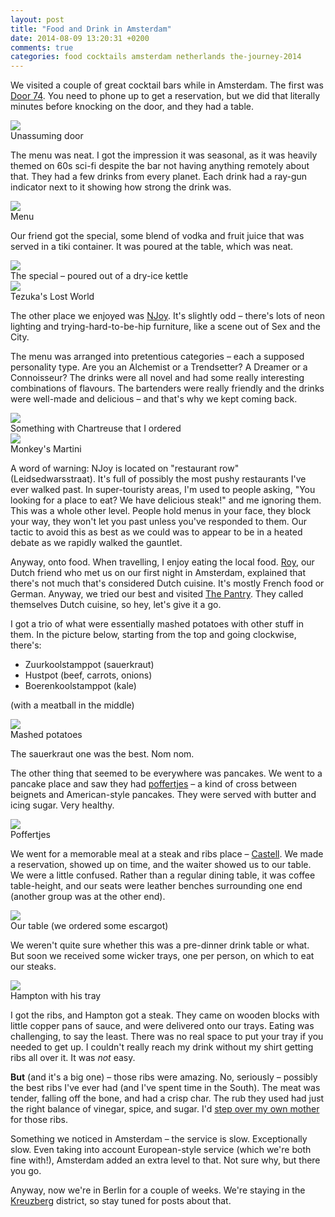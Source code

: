 ```yaml
---
layout: post
title: "Food and Drink in Amsterdam"
date: 2014-08-09 13:20:31 +0200
comments: true
categories: food cocktails amsterdam netherlands the-journey-2014
---
```


We visited a couple of great cocktail bars while in Amsterdam. The first was [Door 74](http://www.door-74.com/). You need to phone up to get a reservation, but we did that literally minutes before knocking on the door, and they had a table.

<div class="img">
  <a href="{{ root_url }}/images/the-journey/amsterdam/drinks/door-74.jpg">
    <img src="/images/the-journey/amsterdam/drinks/door-74.jpg">
  </a>
  <div class="alt">Unassuming door</div>
</div>

The menu was neat. I got the impression it was seasonal, as it was heavily themed on 60s sci-fi despite the bar not having anything remotely about that. They had a few drinks from every planet. Each drink had a ray-gun indicator next to it showing how strong the drink was.

<div class="img">
  <a href="{{ root_url }}/images/the-journey/amsterdam/drinks/door-74-menu.jpg">
    <img src="/images/the-journey/amsterdam/drinks/door-74-menu.jpg">
  </a>
  <div class="alt">Menu</div>
</div>

Our friend got the special, some blend of vodka and fruit juice that was served in a tiki container. It was poured at the table, which was neat.

<div class="img">
  <a href="{{ root_url }}/images/the-journey/amsterdam/drinks/door-74-kettle.jpg">
    <img src="/images/the-journey/amsterdam/drinks/door-74-kettle.jpg">
  </a>
  <div class="alt">The special – poured out of a dry-ice kettle</div>
</div>

<div class="img">
  <a href="{{ root_url }}/images/the-journey/amsterdam/drinks/door-74-gin.jpg">
    <img src="/images/the-journey/amsterdam/drinks/door-74-gin.jpg">
  </a>
  <div class="alt">Tezuka's Lost World</div>
</div>

The other place we enjoyed was [NJoy](http://njoycocktails.com/). It's slightly odd – there's lots of neon lighting and trying-hard-to-be-hip furniture, like a scene out of Sex and the City.

The menu was arranged into pretentious categories – each a supposed personality type. Are you an Alchemist or a Trendsetter? A Dreamer or a Connoisseur? The drinks were all novel and had some really interesting combinations of flavours. The bartenders were really friendly and the drinks were well-made and delicious – and that's why we kept coming back.

<div class="img">
  <a href="{{ root_url }}/images/the-journey/amsterdam/drinks/njoy-chartreuse.jpg">
    <img src="/images/the-journey/amsterdam/drinks/njoy-chartreuse.jpg">
  </a>
  <div class="alt">Something with Chartreuse that I ordered</div>
</div>

<div class="img">
  <a href="{{ root_url }}/images/the-journey/amsterdam/drinks/njoy-monkey.jpg">
    <img src="/images/the-journey/amsterdam/drinks/njoy-monkey.jpg">
  </a>
  <div class="alt">Monkey's Martini</div>
</div>

A word of warning: NJoy is located on "restaurant row" (Leidsedwarsstraat). It's full of possibly the most pushy restaurants I've ever walked past. In super-touristy areas, I'm used to people asking, "You looking for a place to eat? We have delicious steak!" and me ignoring them. This was a whole other level. People hold menus in your face, they block your way, they won't let you past unless you've responded to them. Our tactic to avoid this as best as we could was to appear to be in a heated debate as we rapidly walked the gauntlet.

Anyway, onto food. When travelling, I enjoy eating the local food. [Roy](https://twitter.com/roy), our Dutch friend who met us on our first night in Amsterdam, explained that there's not much that's considered Dutch cuisine. It's mostly French food or German. Anyway, we tried our best and visited [The Pantry](http://www.thepantry.nl/). They called themselves Dutch cuisine, so hey, let's give it a go.

I got a trio of what were essentially mashed potatoes with other stuff in them. In the picture below, starting from the top and going clockwise, there's:

  - Zuurkoolstamppot (sauerkraut)
  - Hustpot (beef, carrots, onions)
  - Boerenkoolstamppot (kale)

(with a meatball in the middle)

<div class="img">
  <a href="{{ root_url }}/images/the-journey/amsterdam/food/potatoes.jpg">
    <img src="/images/the-journey/amsterdam/food/potatoes.jpg">
  </a>
  <div class="alt">Mashed potatoes</div>
</div>

The sauerkraut one was the best. Nom nom.

The other thing that seemed to be everywhere was pancakes. We went to a pancake place and saw they had [poffertjes](http://en.wikipedia.org/wiki/Poffertjes) – a kind of cross between beignets and American-style pancakes. They were served with butter and icing sugar. Very healthy. 

<div class="img">
  <a href="{{ root_url }}/images/the-journey/amsterdam/food/poffertjes.jpg">
    <img src="/images/the-journey/amsterdam/food/poffertjes.jpg">
  </a>
  <div class="alt">Poffertjes</div>
</div>

We went for a memorable meal at a steak and ribs place – [Castell](http://www.castellamsterdam.nl/en/). We made a reservation, showed up on time, and the waiter showed us to our table. We were a little confused. Rather than a regular dining table, it was coffee table-height, and our seats were leather benches surrounding one end (another group was at the other end).

<div class="img">
  <a href="{{ root_url }}/images/the-journey/amsterdam/food/steak-table.jpg">
    <img src="/images/the-journey/amsterdam/food/steak-table.jpg">
  </a>
  <div class="alt">Our table (we ordered some escargot)</div>
</div>

We weren't quite sure whether this was a pre-dinner drink table or what. But soon we received some wicker trays, one per person, on which to eat our steaks.

<div class="img">
  <a href="{{ root_url }}/images/the-journey/amsterdam/food/steak-lap.jpg">
    <img src="/images/the-journey/amsterdam/food/steak-lap.jpg">
  </a>
  <div class="alt">Hampton with his tray</div>
</div>

I got the ribs, and Hampton got a steak. They came on wooden blocks with little copper pans of sauce, and were delivered onto our trays. Eating was challenging, to say the least. There was no real space to put your tray if you needed to get up. I couldn't really reach my drink without my shirt getting ribs all over it. It was *not* easy. 

**But** (and it's a big one) – those ribs were amazing. No, seriously – possibly the best ribs I've ever had (and I've spent time in the South). The meat was tender, falling off the bone, and had a crisp char. The rub they used had just the right balance of vinegar, spice, and sugar. I'd [step over my own mother](https://www.youtube.com/watch?v=aYsLh4QjBPc#t=16) for those ribs.

Something we noticed in Amsterdam – the service is slow. Exceptionally slow. Even taking into account European-style service (which we're both fine with!), Amsterdam added an extra level to that. Not sure why, but there you go.

Anyway, now we're in Berlin for a couple of weeks. We're staying in the [Kreuzberg](http://en.wikipedia.org/wiki/Kreuzberg) district, so stay tuned for posts about that.